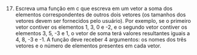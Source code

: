 17. Escreva uma função em c que 
escreva em um vetor a soma dos 
elementos correspondentes de outros 
dois vetores (os tamanhos dos vetores 
devem ser fornecidos pelo usuário). 
Por exemplo, se o primeiro vetor 
contiver os elementos 1, 3, 0 e -2, 
e o segundo vetor contiver os 
elementos 3, 5, -3 e 1, o vetor 
de soma terá valores resultantes 
iguais a 4, 8, -3 e -1. A função 
deve receber 4 argumentos: os nomes 
dos três vetores e o número de 
elementos presentes em cada vetor.